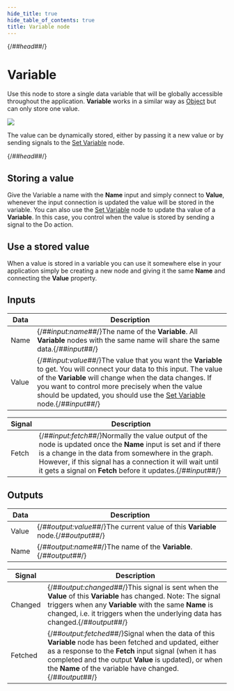 ```yaml
---
hide_title: true
hide_table_of_contents: true
title: Variable node
---
```


{/*##head##*/}

# Variable

Use this node to store a single data variable that will be globally accessible throughout the application. **Variable** works in a similar way as [Object](/nodes/data/object/object-node) but can only store one value.

<div className="ndl-image-with-background l">

![](/nodes/data/variable/variable/variable-1.png)

</div>

The value can be dynamically stored, either by passing it a new value or by sending <span className="ndl-signal">signals</span> to the <span className="ndl-node">[Set Variable](/nodes/data/variable/set-variable)</span> node.

{/*##head##*/}

## Storing a value

Give the Variable a name with the **Name** input and simply connect to **Value**, whenever the input connection is updated the value will be stored in the variable. You can also use the [Set Variable](/nodes/data/variable/set-variable) node to update tha value of a **Variable**. In this case, you control when the value is stored by sending a signal to the <span className="ndl-signal">Do</span> action.

## Use a stored value

When a value is stored in a variable you can use it somewhere else in your application simply be creating a new node and giving it the same **Name** and connecting the **Value** property.

## Inputs

| Data                                    | Description                                                                                                                                                                                                                                                                                                                                |
| --------------------------------------- | ------------------------------------------------------------------------------------------------------------------------------------------------------------------------------------------------------------------------------------------------------------------------------------------------------------------------------------------ |
| <span className="ndl-data">Name</span>  | {/*##input:name##*/}The name of the **Variable**. All **Variable** nodes with the same name will share the same data.{/*##input##*/}                                                                                                                                                                                                               |
| <span className="ndl-data">Value</span> | {/*##input:value##*/}The value that you want the **Variable** to get. You will connect your data to this input. The value of the **Variable** will change when the data changes. If you want to control more precisely when the value should be updated, you should use the [Set Variable](/nodes/data/variable/set-variable) node.{/*##input##*/} |

| Signal                                    | Description                                                                                                                                                                                                                                                                                |
| ----------------------------------------- | ------------------------------------------------------------------------------------------------------------------------------------------------------------------------------------------------------------------------------------------------------------------------------------------ |
| <span className="ndl-signal">Fetch</span> | {/*##input:fetch##*/}Normally the value output of the node is updated once the **Name** input is set and if there is a change in the data from somewhere in the graph. However, if this signal has a connection it will wait until it gets a signal on **Fetch** before it updates.{/*##input##*/} |

## Outputs

| Data                                    | Description                                                                |
| --------------------------------------- | -------------------------------------------------------------------------- |
| <span className="ndl-data">Value</span> | {/*##output:value##*/}The current value of this **Variable** node.{/*##output##*/} |
| <span className="ndl-data">Name</span>  | {/*##output:name##*/}The name of the **Variable**.{/*##output##*/}                 |

| Signal                                      | Description                                                                                                                                                                                                                                                                     |
| ------------------------------------------- | ------------------------------------------------------------------------------------------------------------------------------------------------------------------------------------------------------------------------------------------------------------------------------- |
| <span className="ndl-signal">Changed</span> | {/*##output:changed##*/}This signal is sent when the **Value** of this **Variable** has changed. Note: The signal triggers when any **Variable** with the same **Name** is changed, i.e. it triggers when the underlying data has changed.{/*##output##*/}                              |
| <span className="ndl-signal">Fetched</span> | {/*##output:fetched##*/}Signal when the data of this **Variable** node has been fetched and updated, either as a response to the **Fetch** input signal (when it has completed and the output **Value** is updated), or when the **Name** of the variable have changed.{/*##output##*/} |

